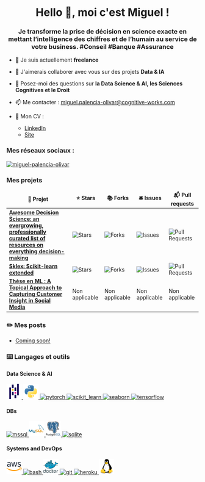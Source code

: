 <h1 align="center">Hello 👋, moi c'est Miguel !</h1>

<h3 align="center">Je transforme la prise de décision en science exacte en mettant l’intelligence des chiffres et de l’humain au service de votre business. #Conseil #Banque #Assurance</h3>
<!--<img src="https://user-images.githubusercontent.com/74038190/229223263-cf2e4b07-2615-4f87-9c38-e37600f8381a.gif" align="right"/> -->

- 🔭 Je suis actuellement **freelance**

- 👯 J'aimerais collaborer avec vous sur des projets **Data & IA**

- 💬 Posez-moi des questions sur **la Data Science & AI, les Sciences Cognitives et le Droit**

- 📫 Me contacter : [miguel.palencia-olivar@cognitive-works.com](mailto:miguel.palencia-olivar@cognitive-works.com)

- 📄 Mon CV :
    - [LinkedIn](https://www.linkedin.com/in/mpalenciaolivar/)
    - [Site](https://mpalenciaolivar.github.io)

<h3 align="left">Mes réseaux sociaux :</h3>

<p align="left">
<a href="[https://www.linkedin.com/in/mpalenciaolivar/](https://www.linkedin.com/in/mpalenciaolivar/)" target="blank"><img align="center" src="https://raw.githubusercontent.com/rahuldkjain/github-profile-readme-generator/master/src/images/icons/Social/linked-in-alt.svg" alt="miguel-palencia-olivar" height="30" width="40" /></a>
</p>

### Mes projets

<table>
  <thead align="center">
    <tr border: none;>
      <td><b>🎁 Projet</b></td>
      <td><b>⭐ Stars</b></td>
      <td><b>📚 Forks</b></td>
      <td><b>🛎 Issues</b></td>
      <td><b>📬 Pull requests</b></td>
    </tr>
  </thead>
  <tbody>
    <tr>
      <td><a href="https://github.com/mpalenciaolivar/Awesome-Decision-Science"><b>Awesome Decision Science: an evergrowing, professionally curated list of resources on everything decision-making</b></a></td>
      <td><img alt="Stars" src="https://img.shields.io/github/stars/mpalenciaolivar/Awesome-Decision-Science?style=flat-square&labelColor=343b41"/></td>
      <td><img alt="Forks" src="https://img.shields.io/github/forks/mpalenciaolivar/Awesome-Decision-Science?style=flat-square&labelColor=343b41"/></td>
      <td><img alt="Issues" src="https://img.shields.io/github/issues/mpalenciaolivar/Awesome-Decision-Science?style=flat-square&labelColor=343b41"/></td>
      <td><img alt="Pull Requests" src="https://img.shields.io/github/issues-pr/mpalenciaolivar/Awesome-Decision-Science?style=flat-square&labelColor=343b41"/></td>
    </tr>
    <tr>
      <td><a href="https://github.com/mpalenciaolivar/Sklex"><b>Sklex: Scikit-learn extended</b></a></td>
      <td><img alt="Stars" src="https://img.shields.io/github/stars/mpalenciaolivar/sklex?style=flat-square&labelColor=343b41"/></td>
      <td><img alt="Forks" src="https://img.shields.io/github/forks/mpalenciaolivar/sklex?style=flat-square&labelColor=343b41"/></td>
      <td><img alt="Issues" src="https://img.shields.io/github/issues/mpalenciaolivar/sklex?style=flat-square&labelColor=343b41"/></td>
      <td><img alt="Pull Requests" src="https://img.shields.io/github/issues-pr/mpalenciaolivar/sklex?style=flat-square&labelColor=343b41"/></td>
    </tr>
    <tr>
      <td><a href="https://arxiv.org/abs/2307.11775"><b>Thèse en ML : A Topical Approach to Capturing Customer Insight in Social Media</b></a></td>
      <td>Non applicable</td>
      <td>Non applicable</td>
      <td>Non applicable</td>
      <td>Non applicable</td>
    </tr>
  </tbody>
</table>

### ✏️ Mes posts

<!-- BLOG-POST-LIST:START -->
- [Coming soon!](https://mpalenciaolivar.github.io/blog/coming-soon/)
<!-- BLOG-POST-LIST:END -->

<h3 align="left"> ⌨️ Langages et outils</h3>

<h4 align="left">Data Science & AI</h4>

<p align="left"> <a href="https://pandas.pydata.org/" target="_blank" rel="noreferrer"> <img src="https://raw.githubusercontent.com/devicons/devicon/2ae2a900d2f041da66e950e4d48052658d850630/icons/pandas/pandas-original.svg" alt="pandas" width="40" height="40"/> </a> <a href="https://www.python.org" target="_blank" rel="noreferrer"> <img src="https://raw.githubusercontent.com/devicons/devicon/master/icons/python/python-original.svg" alt="python" width="40" height="40"/> </a> <a href="https://pytorch.org/" target="_blank" rel="noreferrer"> <img src="https://www.vectorlogo.zone/logos/pytorch/pytorch-icon.svg" alt="pytorch" width="40" height="40"/> </a> <a href="https://scikit-learn.org/" target="_blank" rel="noreferrer"> <img src="https://upload.wikimedia.org/wikipedia/commons/0/05/Scikit_learn_logo_small.svg" alt="scikit_learn" width="40" height="40"/> </a> <a href="https://seaborn.pydata.org/" target="_blank" rel="noreferrer"> <img src="https://seaborn.pydata.org/_images/logo-mark-lightbg.svg" alt="seaborn" width="40" height="40"/> </a> <a href="https://www.tensorflow.org" target="_blank" rel="noreferrer"> <img src="https://www.vectorlogo.zone/logos/tensorflow/tensorflow-icon.svg" alt="tensorflow" width="40" height="40"/> </a> </p>

<h4 align="left">DBs</h4>

<p align="left"> <a href="https://www.microsoft.com/en-us/sql-server" target="_blank" rel="noreferrer"> <img src="https://www.svgrepo.com/show/303229/microsoft-sql-server-logo.svg" alt="mssql" width="40" height="40"/> </a> <a href="https://www.mysql.com/" target="_blank" rel="noreferrer"> <img src="https://raw.githubusercontent.com/devicons/devicon/master/icons/mysql/mysql-original-wordmark.svg" alt="mysql" width="40" height="40"/> </a> <a href="https://www.postgresql.org" target="_blank" rel="noreferrer"> <img src="https://raw.githubusercontent.com/devicons/devicon/master/icons/postgresql/postgresql-original-wordmark.svg" alt="postgresql" width="40" height="40"/> </a> <a href="https://www.sqlite.org/" target="_blank" rel="noreferrer"> <img src="https://www.vectorlogo.zone/logos/sqlite/sqlite-icon.svg" alt="sqlite" width="40" height="40"/> </a> </p>

<h4 align="left">Systems and DevOps</h4>
<p align="left"> <a href="https://aws.amazon.com" target="_blank" rel="noreferrer"> <img src="https://raw.githubusercontent.com/devicons/devicon/master/icons/amazonwebservices/amazonwebservices-original-wordmark.svg" alt="aws" width="40" height="40"/> </a> <a href="https://www.gnu.org/software/bash/" target="_blank" rel="noreferrer"> <img src="https://www.vectorlogo.zone/logos/gnu_bash/gnu_bash-icon.svg" alt="bash" width="40" height="40"/> </a> <a href="https://www.docker.com/" target="_blank" rel="noreferrer"> <img src="https://raw.githubusercontent.com/devicons/devicon/master/icons/docker/docker-original-wordmark.svg" alt="docker" width="40" height="40"/> </a> <a href="https://git-scm.com/" target="_blank" rel="noreferrer"> <img src="https://www.vectorlogo.zone/logos/git-scm/git-scm-icon.svg" alt="git" width="40" height="40"/> </a> <a href="https://heroku.com" target="_blank" rel="noreferrer"> <img src="https://www.vectorlogo.zone/logos/heroku/heroku-icon.svg" alt="heroku" width="40" height="40"/> </a> <a href="https://www.linux.org/" target="_blank" rel="noreferrer"> <img src="https://raw.githubusercontent.com/devicons/devicon/master/icons/linux/linux-original.svg" alt="linux" width="40" height="40"/> </a> </p>
